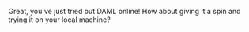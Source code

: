 Great, you've just tried out DAML online! How about giving it a spin and trying it on your local machine?

